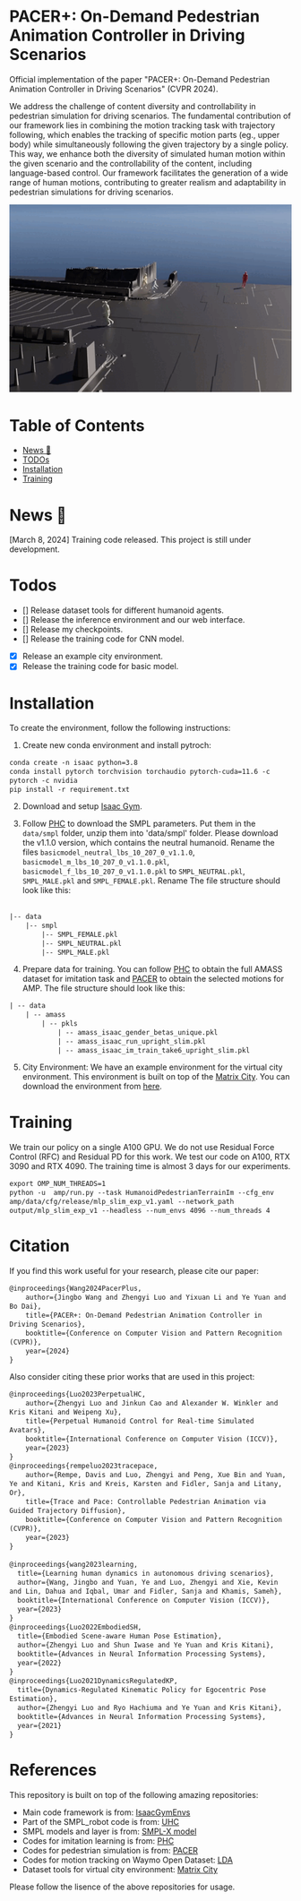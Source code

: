 # PACER+: On-Demand Pedestrian Animation Controller in Driving Scenarios
Official implementation of the paper "PACER+: On-Demand Pedestrian Animation Controller in Driving Scenarios" (CVPR 2024). 
    
We address the challenge of content diversity and controllability in pedestrian simulation for driving scenarios. The fundamental contribution of our framework lies in combining the motion tracking task with trajectory following, which enables the tracking of specific motion parts (eg., upper body) while simultaneously following the given trajectory by a single policy. This way, we enhance both the diversity of simulated human motion within the given scenario and the controllability of the content, including language-based control. Our framework facilitates the generation of a wide range of human motions, contributing to greater realism and adaptability in pedestrian simulations for driving scenarios.

<div float="center">
  <img src="assets/teaser.gif" />
</div>


# Table of Contents
* [News 🚩](#news-)
* [TODOs](#todos)
* [Installation](#installation)
* [Training](#training)

# News 🚩
[March 8, 2024] Training code released. This project is still under development.


# Todos

- []  Release dataset tools for different humanoid agents.
- []  Release the inference environment and our web interface.
- []  Release my checkpoints.
- []  Release the training code for CNN model.
- [x] Release an example city environment.
- [x] Release the training code for basic model.

# Installation
To create the environment, follow the following instructions: 

1. Create new conda environment and install pytroch:


```
conda create -n isaac python=3.8
conda install pytorch torchvision torchaudio pytorch-cuda=11.6 -c pytorch -c nvidia
pip install -r requirement.txt
```

2. Download and setup [Isaac Gym](https://developer.nvidia.com/isaac-gym). 

3. Follow [PHC](https://github.com/ZhengyiLuo/PHC/tree/master) to download the SMPL parameters. Put them in the `data/smpl` folder, unzip them into 'data/smpl' folder. Please download the v1.1.0 version, which contains the neutral humanoid. Rename the files `basicmodel_neutral_lbs_10_207_0_v1.1.0`, `basicmodel_m_lbs_10_207_0_v1.1.0.pkl`, `basicmodel_f_lbs_10_207_0_v1.1.0.pkl` to `SMPL_NEUTRAL.pkl`, `SMPL_MALE.pkl` and `SMPL_FEMALE.pkl`. Rename The file structure should look like this:

```

|-- data
    |-- smpl
        |-- SMPL_FEMALE.pkl
        |-- SMPL_NEUTRAL.pkl
        |-- SMPL_MALE.pkl

```
4. Prepare data for training. You can follow [PHC](https://github.com/ZhengyiLuo/PHC/tree/master) to obtain the full AMASS dataset for imitation task and [PACER](https://github.com/nv-tlabs/pacer) to obtain the selected motions for AMP. The file structure should look like this:

```
| -- data
    | -- amass
        | -- pkls
            | -- amass_isaac_gender_betas_unique.pkl
            | -- amass_isaac_run_upright_slim.pkl
            | -- amass_isaac_im_train_take6_upright_slim.pkl

```
5. City Environment: We have an example environment for the virtual city environment. This environment is built on top of the [Matrix City](https://city-super.github.io/matrixcity/). You can download the environment from [here](https://drive.google.com/file/d/1koj-EqLrnivLVwmuRFydWZQgUGavmWYS/view?usp=drive_link).

# Training
We train our policy on a single A100 GPU. We do not use Residual Force Control (RFC) and Residual PD for this work. We test our code on A100, RTX 3090 and RTX 4090. The training time is almost 3 days for our experiments.

    export OMP_NUM_THREADS=1
    python -u  amp/run.py --task HumanoidPedestrianTerrainIm --cfg_env amp/data/cfg/release/mlp_slim_exp_v1.yaml --network_path output/mlp_slim_exp_v1 --headless --num_envs 4096 --num_threads 4


# Citation
If you find this work useful for your research, please cite our paper:
```
@inproceedings{Wang2024PacerPlus,
    author={Jingbo Wang and Zhengyi Luo and Yixuan Li and Ye Yuan and Bo Dai},
    title={PACER+: On-Demand Pedestrian Animation Controller in Driving Scenarios},
    booktitle={Conference on Computer Vision and Pattern Recognition (CVPR)},
    year={2024}
}        
```

Also consider citing these prior works that are used in this project:

```
@inproceedings{Luo2023PerpetualHC,
    author={Zhengyi Luo and Jinkun Cao and Alexander W. Winkler and Kris Kitani and Weipeng Xu},
    title={Perpetual Humanoid Control for Real-time Simulated Avatars},
    booktitle={International Conference on Computer Vision (ICCV)},
    year={2023}
}  
@inproceedings{rempeluo2023tracepace,
    author={Rempe, Davis and Luo, Zhengyi and Peng, Xue Bin and Yuan, Ye and Kitani, Kris and Kreis, Karsten and Fidler, Sanja and Litany, Or},
    title={Trace and Pace: Controllable Pedestrian Animation via Guided Trajectory Diffusion},
    booktitle={Conference on Computer Vision and Pattern Recognition (CVPR)},
    year={2023}
}

@inproceedings{wang2023learning,
  title={Learning human dynamics in autonomous driving scenarios},
  author={Wang, Jingbo and Yuan, Ye and Luo, Zhengyi and Xie, Kevin and Lin, Dahua and Iqbal, Umar and Fidler, Sanja and Khamis, Sameh},
  booktitle={International Conference on Computer Vision (ICCV)},
  year={2023}
}     
@inproceedings{Luo2022EmbodiedSH,
  title={Embodied Scene-aware Human Pose Estimation},
  author={Zhengyi Luo and Shun Iwase and Ye Yuan and Kris Kitani},
  booktitle={Advances in Neural Information Processing Systems},
  year={2022}
}
@inproceedings{Luo2021DynamicsRegulatedKP,
  title={Dynamics-Regulated Kinematic Policy for Egocentric Pose Estimation},
  author={Zhengyi Luo and Ryo Hachiuma and Ye Yuan and Kris Kitani},
  booktitle={Advances in Neural Information Processing Systems},
  year={2021}
}
```

# References
This repository is built on top of the following amazing repositories:
* Main code framework is from: [IsaacGymEnvs](https://github.com/NVIDIA-Omniverse/IsaacGymEnvs)
* Part of the SMPL_robot code is from: [UHC](https://github.com/ZhengyiLuo/UniversalHumanoidControl)
* SMPL models and layer is from: [SMPL-X model](https://github.com/vchoutas/smplx)
* Codes for imitation learning is from: [PHC](https://github.com/ZhengyiLuo/PHC/tree/master)
* Codes for pedestrian simulation is from: [PACER](https://github.com/nv-tlabs/pacer)
* Codes for motion tracking on Waymo Open Dataset: [LDA](https://openaccess.thecvf.com/content/ICCV2023/papers/Wang_Learning_Human_Dynamics_in_Autonomous_Driving_Scenarios_ICCV_2023_paper.pdf)
* Dataset tools for virtual city environment: [Matrix City](https://city-super.github.io/matrixcity/)

Please follow the lisence of the above repositories for usage.